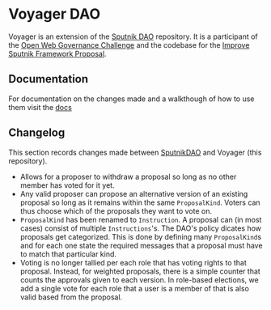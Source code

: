 # Voyager DAO

Voyager is an extension of the [Sputnik DAO](https://github.com/near-daos/sputnik-dao-contract) repository. It is a participant of the [Open Web Governance Challenge](https://metagov.github.io/open-web-challenge/) and the codebase for the [Improve Sputnik Framework Proposal](https://gov.near.org/t/proposal-improve-sputnik-framework/2202). 

## Documentation

For documentation on the changes made and a walkthough of how to use them visit the [docs](https://github.io/cmwaters/voyager)

## Changelog

This section records changes made between [SputnikDAO](https://github.com/near-daos/sputnik-dao-contract) and Voyager (this repository).

- Allows for a proposer to withdraw a proposal so long as no other member has voted for it yet. 
- Any valid proposer can propose an alternative version of an existing proposal so long as it remains within the same `ProposalKind`. Voters can thus choose which of the proposals they want to vote on.
- `ProposalKind` has been renamed to `Instruction`. A proposal can (in most cases) consist of multiple `Instructions`'s. The DAO's policy dicates how proposals get categorized. This is done by defining many `ProposalKind`s and for each one state the required messages that a proposal must have to match that particular kind.
- Voting is no longer tallied per each role that has voting rights to that proposal. Instead, for weighted proposals, there is a simple counter that counts the approvals given to each version. In role-based elections, we add a single vote for each role that a user is a member of that is also valid based from the proposal.